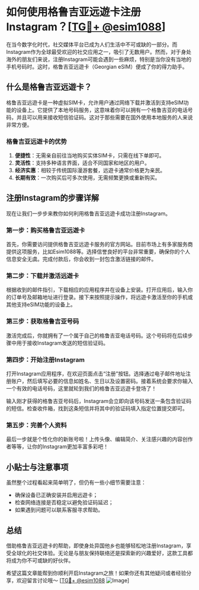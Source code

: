 # 如何使用格鲁吉亚远遊卡注册Instagram？[[TG💪+ @esim1088](https://t.me/s/esim1088)]

在当今数字化时代，社交媒体平台已成为人们生活中不可或缺的一部分。而Instagram作为全球最受欢迎的社交应用之一，吸引了无数用户。然而，对于身处海外的朋友们来说，注册Instagram可能会遇到一些麻烦，特别是当你没有当地的手机号码时。这时，格鲁吉亚远遊卡（Georgian eSIM）便成了你的得力助手。

## 什么是格鲁吉亚远遊卡？

格鲁吉亚远遊卡是一种虚拟SIM卡，允许用户通过网络下载并激活到支持eSIM功能的设备上。它提供了本地号码服务，这意味着你可以拥有一个格鲁吉亚的电话号码，并且可以用来接收短信验证码。这对于那些需要在国外使用本地服务的人来说非常方便。

### 格鲁吉亚远遊卡的优势

1. **便捷性**：无需亲自前往当地购买实体SIM卡，只需在线下单即可。
2. **灵活性**：支持多种语言界面，适合不同国家和地区的用户。
3. **经济实惠**：相较于传统国际漫游套餐，远遊卡通常价格更为亲民。
4. **长期有效**：一次购买后可多次使用，无需频繁更换或重新购买。

## 注册Instagram的步骤详解

现在让我们一步步来教你如何利用格鲁吉亚远遊卡成功注册Instagram。

### 第一步：购买格鲁吉亚远遊卡

首先，你需要访问提供格鲁吉亚远遊卡服务的官方网站。目前市场上有多家服务商提供这项服务，比如Esim1088等。选择信誉良好的平台非常重要，确保你的个人信息安全无虞。完成付款后，你会收到一封包含激活链接的邮件。

### 第二步：下载并激活远遊卡

根据收到的邮件指引，下载相应的应用程序并在设备上安装。打开应用后，输入你的订单号及邮箱地址进行登录。接下来按照提示操作，将远遊卡激活至你的手机或其他支持eSIM功能的设备上。

### 第三步：获取格鲁吉亚号码

激活完成后，你就拥有了一个属于自己的格鲁吉亚电话号码。这个号码将在后续步骤中用于接收Instagram发送的短信验证码。

### 第四步：开始注册Instagram

打开Instagram应用程序，在欢迎页面点击“注册”按钮。选择通过电子邮件地址注册账户，然后填写必要的信息如姓名、生日以及设置密码。接着系统会要求你输入一个有效的电话号码，这里就轮到我们的格鲁吉亚远遊卡登场了！

输入刚才获得的格鲁吉亚号码后，Instagram会立即向该号码发送一条包含验证码的短信。检查收件箱，找到这条短信并将其中的验证码填入指定位置提交即可。

### 第五步：完善个人资料

最后一步就是个性化你的新账号啦！上传头像、编辑简介、关注感兴趣的内容创作者等等，让你的Instagram更加丰富多彩吧！

## 小贴士与注意事项

虽然整个过程看起来简单明了，但仍有一些小细节需要注意：

- 确保设备已正确安装并启用远遊卡；
- 检查网络连接是否稳定以避免验证码延迟；
- 如果遇到问题可以联系客服寻求帮助。

## 总结

借助格鲁吉亚远遊卡的帮助，即使身处异国他乡也能够轻松地注册Instagram，享受全球化的社交体验。无论是与朋友保持联络还是探索新的兴趣爱好，这款工具都将成为你不可或缺的好伙伴。

希望这篇文章能帮到你顺利开启Instagram之旅！如果你还有其他疑问或者经验分享，欢迎留言讨论哦～ [[TG💪+ @esim1088](https://t.me/s/esim1088) ![Image](https://i.postimg.cc/4NQfJmqS/Snipaste-2025-05-13-00-14-12.png)]